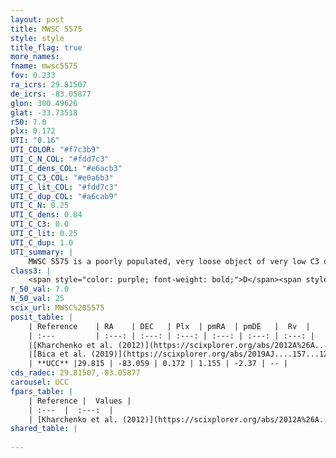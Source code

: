 ```yaml
---
layout: post
title: MWSC 5575
style: style
title_flag: true
more_names: 
fname: mwsc5575
fov: 0.233
ra_icrs: 29.81507
de_icrs: -83.05877
glon: 300.49626
glat: -33.73518
r50: 7.0
plx: 0.172
UTI: "0.16"
UTI_COLOR: "#f7c3b9"
UTI_C_N_COL: "#fdd7c3"
UTI_C_dens_COL: "#e6acb3"
UTI_C_C3_COL: "#e0a6b3"
UTI_C_lit_COL: "#fdd7c3"
UTI_C_dup_COL: "#a6cab9"
UTI_C_N: 0.25
UTI_C_dens: 0.04
UTI_C_C3: 0.0
UTI_C_lit: 0.25
UTI_C_dup: 1.0
UTI_summary: |
    MWSC 5575 is a poorly populated, very loose object of very low C3 quality. It is poorly studied in the literature, with no articles listed in the last 6 years.
class3: |
    <span style="color: purple; font-weight: bold;">D</span><span style="color: purple; font-weight: bold;">D</span>
r_50_val: 7.0
N_50_val: 25
scix_url: MWSC%205575
posit_table: |
    | Reference    | RA    | DEC   | Plx  | pmRA  | pmDE   |  Rv  |
    | :---         | :---: | :---: | :---: | :---: | :---: | :---: |
    |[Kharchenko et al. (2012)](https://scixplorer.org/abs/2012A%26A...543A.156K) | 29.925 | -83.05 | -- | 6.33 | -2.5 | -- |
    |[Bica et al. (2019)](https://scixplorer.org/abs/2019AJ....157...12B) | 29.955 | -83.05 | -- | -- | -- | -- |
    | **UCC** |29.815 | -83.059 | 0.172 | 1.155 | -2.37 | -- | 
cds_radec: 29.81507,-83.05877
carousel: UCC
fpars_table: |
    | Reference |  Values |
    | :---  |  :---:  |
    | [Kharchenko et al. (2012)](https://scixplorer.org/abs/2012A%26A...543A.156K) | `e_bv=0.302, distance=2191, log_age=9.2` |
shared_table: |
    
---
```

